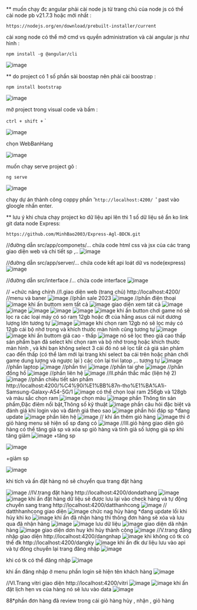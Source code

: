 ** muốn chạy đc angular phải cài node js từ trang chủ của node js có thể cài node pb v21.7.3 hoặc mới nhất : 

`
https://nodejs.org/en/download/prebuilt-installer/current
`

cài xong node có thể mở cmd vs quyền administration và cài angular js như hình :

`
npm install -g @angular/cli
`

![image](https://github.com/MinhBao2003/Angular-BDCN-Express/assets/146474537/47eaf9ea-19b1-4e24-a540-079c8741743d)

** do project có 1 số phần sài boostap nên phải cài boostrap : 

`
npm install bootstrap
`

![image](https://github.com/MinhBao2003/Angular-BDCN-Express/assets/146474537/010089d2-739a-47d5-81d7-4de9b0368487)

mở project trong visual code và bấm : 

`
ctrl + shift + `
`

![image](https://github.com/MinhBao2003/Angular-BDCN-Express/assets/146474537/d2a186a1-8dea-4043-9e69-9402ec152d88)

chọn WebBanHang

![image](https://github.com/MinhBao2003/Angular-BDCN-Express/assets/146474537/ccfefe32-0c5a-4ee7-b513-58746dd8af1b)

muốn chạy serve project gõ : 

`
ng serve
`

![image](https://github.com/MinhBao2003/Angular-BDCN-Express/assets/146474537/078e83da-a4d0-4fef-aa3d-7f4a41464323)

chạy dự án thành công coppy phần '`http://localhost:4200/ `' past vào gloogle nhấn enter.

** lưu ý khi chưa chạy project ko dữ liệu api lên thì 1 số dữ liệu sẽ ẩn ko
link git data node Express:

`
https://github.com/MinhBao2003/Express-Agl-BDCN.git
`

//đường dẫn src/app/componets/... chứa code html css và jsx của các trang giao diện web và chi tiết sp ,..
![image](https://github.com/MinhBao2003/Angular-BDCN-Express/assets/146474537/7a3700a6-5ecb-4d61-9dc6-68edf7b8efb7)

//đường dẫn src/app/server/... chứa code kết api loát dữ vs node(express)
![image](https://github.com/MinhBao2003/Angular-BDCN-Express/assets/146474537/a81020ad-1fe1-47f3-b749-129a33a0c745)

//đường dẫn src/interface /... chứa code interface
![image](https://github.com/MinhBao2003/Angular-BDCN-Express/assets/146474537/42e2d74e-0830-4a51-a96e-3434c807410e)

// +chức năng chính 
//I.giao diện web (trang chủ) http://localhost:4200/
//menu và baner 
![image](https://github.com/MinhBao2003/Angular-BDCN-Express/assets/146474537/a10c44e9-ada4-4324-a725-35088a1d9d85)
//phần sale 2023
![image](https://github.com/MinhBao2003/Angular-BDCN-Express/assets/146474537/6dedf987-2d97-4ee8-a48b-8be9e2594077)
//phần điện thoại
![image](https://github.com/MinhBao2003/Angular-BDCN-Express/assets/146474537/df6286ff-444d-4154-a818-19fc1bfe9605)
khi ấn buttom xem tất cả 
![image](https://github.com/MinhBao2003/Angular-BDCN-Express/assets/146474537/7d845ea1-3eb0-4d61-88ad-9c4654694a92)
giao diện xem tát cả
![image](https://github.com/MinhBao2003/Angular-BDCN-Express/assets/146474537/1e851f2e-54a2-4f03-8e2d-6bfb6b849706)
![image](https://github.com/MinhBao2003/Angular-BDCN-Express/assets/146474537/463906ee-cad5-48d4-ad22-a8d4b8bfb9c9)
![image](https://github.com/MinhBao2003/Angular-BDCN-Express/assets/146474537/16135a74-63a3-4b4b-bf07-30adc0bd81d0)
![image](https://github.com/MinhBao2003/Angular-BDCN-Express/assets/146474537/ac190c0f-005f-4669-8f82-a09dbdc2a8fb)
![image](https://github.com/MinhBao2003/Angular-BDCN-Express/assets/146474537/a987666f-b535-4c0f-8b1a-de64f38736bc)
![image](https://github.com/MinhBao2003/Angular-BDCN-Express/assets/146474537/5077589b-5b5e-4272-89e6-6ea4061a9945)
khi ấn button chơi game nó sẽ lọc ra các loại máy có só ram 12gb hoặc đt của hẳng asus cái nút dương lượng lớn tương tự
![image](https://github.com/MinhBao2003/Angular-BDCN-Express/assets/146474537/63d6d445-b19c-4074-b57e-22253e0bdf3e)
![image](https://github.com/MinhBao2003/Angular-BDCN-Express/assets/146474537/e8f6f878-babd-428b-be58-d9787b1c694f)
khi chọn ram 12gb nó sẽ lọc máy có 12gb cái bộ nhớ trọng và khích thước màn hình cũng tương tự
![image](https://github.com/MinhBao2003/Angular-BDCN-Express/assets/146474537/020039e9-e5e6-462e-bbff-8cea3a50b374)
![image](https://github.com/MinhBao2003/Angular-BDCN-Express/assets/146474537/c2eaa0a8-ccfc-4099-8edf-d13e38d89f6f)
khi ấn buttom giá cao - thấp
![image](https://github.com/MinhBao2003/Angular-BDCN-Express/assets/146474537/60ac75c8-b36b-4443-a943-f6f880fd1973)
nó sẽ lọc theo giá cao thấp sản phẩm bạn đã select khi chọn ram và bộ nhớ trong hoặc khích thước màn hình , và khi bạn không select 3 cái đó nó sẽ lọc tất cả giá sản phảm cao đến thấp (có thể làm mới lại trang khi select ba cái trên hoặc phàn chới game dung lượng và ngược lại ) các còn lại tivi latop ,.. tương tự
![image](https://github.com/MinhBao2003/Angular-BDCN-Express/assets/146474537/8dd416bd-9dff-44a1-b6c8-ab842cd5c2b8)
//phần laptop
![image](https://github.com/MinhBao2003/Angular-BDCN-Express/assets/146474537/857081bf-8ed3-4404-b380-c1265f525286)
//phần tivi
![image](https://github.com/MinhBao2003/Angular-BDCN-Express/assets/146474537/8c8a7a18-323a-4f89-9e5e-5c71c81e40f9)
//phần tai ghe
![image](https://github.com/MinhBao2003/Angular-BDCN-Express/assets/146474537/cf4e46d1-3ad1-4e84-b54e-83e9d6a9210f)
//phần đồng hồ 
![image](https://github.com/MinhBao2003/Angular-BDCN-Express/assets/146474537/777d0725-ad5f-4923-9ec5-53585e0dd12c)
//phần liên hệ
![image](https://github.com/MinhBao2003/Angular-BDCN-Express/assets/146474537/674802b2-4a1a-4c18-90d2-2ccff322f174)
//II.phần thắc mắc (liện hệ 2) 
![image](https://github.com/MinhBao2003/Angular-BDCN-Express/assets/146474537/e7fb865c-d454-4d47-9cc6-565672d670da)
//phần chiêu tiết sản phẩm http://localhost:4200/%C4%90i%E1%BB%87n-tho%E1%BA%A1i-Samsung-Galaxy-A54-5G/1
![image](https://github.com/MinhBao2003/Angular-BDCN-Express/assets/146474537/39d80f94-21b6-4954-97b5-a08bc01c4adf)
có thể chọn loại ram 256gb và 128gb và màu sắc
chọn ram 
![image](https://github.com/MinhBao2003/Angular-BDCN-Express/assets/146474537/8245476a-bcee-4a20-90c6-7a7e782f3a42)
chọn màu
![image](https://github.com/MinhBao2003/Angular-BDCN-Express/assets/146474537/70e0d0b3-5133-47fd-9429-232d044d2930)
phần Thông tin sản phẩm,Đặc điêm nổi bật,Thông số kỹ thuật
![image](https://github.com/MinhBao2003/Angular-BDCN-Express/assets/146474537/540b09dd-75a4-43c8-81ad-65987c65697a)
phần câu hỏi đặc biệt và đánh giá khi login vào và đánh giá theo sao
![image](https://github.com/MinhBao2003/Angular-BDCN-Express/assets/146474537/ed4b926d-513c-4b4a-b28c-2a7bb57f463b)
phần hỏi đáp sp *đang update 
![image](https://github.com/MinhBao2003/Angular-BDCN-Express/assets/146474537/914121da-e969-42a7-b48e-01d34d57e4e3)
phần liên hệ 
![image](https://github.com/MinhBao2003/Angular-BDCN-Express/assets/146474537/46f4eddd-3b57-4447-be41-850fc71d7e29)
// khi ấn thêm giỏ hàng 
![image](https://github.com/MinhBao2003/Angular-BDCN-Express/assets/146474537/0a026b82-a45e-4684-8458-76ba67bfa5e1)
thì ở giỏ hàng menu sẽ hiện số sp đang có
![image](https://github.com/MinhBao2003/Angular-BDCN-Express/assets/146474537/8bae3708-01ac-44cc-885d-e93a1b2ae5bd)
//III.giỏ hàng
giao diện giỏ hàng
có thể tăng giả sp và xóa sp giỏ hàng và tính giả số lượng giá sp khi tăng giảm
![image](https://github.com/MinhBao2003/Angular-BDCN-Express/assets/146474537/091516a0-d6f7-483b-a0e6-899c006ca5d9)
+tăng sp

![image](https://github.com/MinhBao2003/Angular-BDCN-Express/assets/146474537/80415299-1501-44aa-a141-4bac7fd6c416)

+giảm sp

![image](https://github.com/MinhBao2003/Angular-BDCN-Express/assets/146474537/be56bf52-d2f4-4e8a-9f47-fef84282eaf4)

khi tích và ấn đặt hàng nó sẽ chuyển qua trang đặt hàng

![image](https://github.com/MinhBao2003/Angular-BDCN-Express/assets/146474537/11562dad-345d-42d3-b1d7-faf96cb98ae1)
//IV.trang đặt hàng http://localhost:4200/dondathang
![image](https://github.com/MinhBao2003/Angular-BDCN-Express/assets/146474537/a0d09713-3f2c-428e-9f26-26ee083f05c9)
![image](https://github.com/MinhBao2003/Angular-BDCN-Express/assets/146474537/5423debe-5469-46fb-8740-9ebbf511bdfd)
khi ấn đặt hàng 
dữ liệu sẽ được lưu lại vào check hàng và tự động chuyển sang trang http://localhost:4200/datthanhcong
![image](https://github.com/MinhBao2003/Angular-BDCN-Express/assets/146474537/8c42d792-57dc-4b14-b8cd-6fd3b2e13f0c)
// datthhanhcong
giao diện 
![image](https://github.com/MinhBao2003/Angular-BDCN-Express/assets/146474537/5a9cd884-6cb7-4a40-a0c9-e1b5e50f9c87)
chức nag hủy hàng *đang update lổi khi hủy khi ko 
![image](https://github.com/MinhBao2003/Angular-BDCN-Express/assets/146474537/53743c18-bd71-435c-a638-56338aed3100)
khi ấn đã nhận hàng thì thông đơn hàng sẽ xóa và lưu qua đã nhận hàng 
![image](https://github.com/MinhBao2003/Angular-BDCN-Express/assets/146474537/1d68c8fd-9f49-4013-b17a-a95edd99fc9)
![image](https://github.com/MinhBao2003/Angular-BDCN-Express/assets/146474537/476cd71b-d8e6-4caa-903d-473c6dd9c6a9)
lưu dữ liệu 
![image](https://github.com/MinhBao2003/Angular-BDCN-Express/assets/146474537/7eac1a18-fa75-4312-b8da-abae87e0c5b6)
giao diện dã nhận hàng
![image](https://github.com/MinhBao2003/Angular-BDCN-Express/assets/146474537/a1d87db0-eae0-4198-ac05-aac13dbc2385)
giao diện dơn huy khi hủy thành công
![image](https://github.com/MinhBao2003/Angular-BDCN-Express/assets/146474537/ae41cef0-3abd-4a50-af6a-2f92a30d9924)
//V.trang đăng nhập
giao diện http://localhost:4200/dangnhap
![image](https://github.com/MinhBao2003/Angular-BDCN-Express/assets/146474537/f39ec3a0-c309-4500-b137-2a401bf5ba2e)
khi không có tk có thể đk http://localhost:4200/dangky
![image](https://github.com/MinhBao2003/Angular-BDCN-Express/assets/146474537/f6bb8982-520d-4e2d-aa0d-0a83333a0091)
khi ấn đk dư liệu lưu vào api và tự đông chuyển lại trang đăng nhập 
![image](https://github.com/MinhBao2003/Angular-BDCN-Express/assets/146474537/7ed99ede-6678-4e87-ba1a-9f5e7cadb439)

khi có tk có thể đăng nhập
![image](https://github.com/MinhBao2003/Angular-BDCN-Express/assets/146474537/d2487478-c73c-4e2c-80cc-d89234aefeac)

khi ấn đăng nhập ở menu phần login sẽ hiện tên khách hàng
![image](https://github.com/MinhBao2003/Angular-BDCN-Express/assets/146474537/26a5d5aa-27c9-4ca2-9105-893c575e02a1)

//VI.Trang vitri
giao diện http://localhost:4200/vitri
![image](https://github.com/MinhBao2003/Angular-BDCN-Express/assets/146474537/de6973c4-5466-4842-aec6-21d3a341d7e3)
![image](https://github.com/MinhBao2003/Angular-BDCN-Express/assets/146474537/3d6c2352-c11c-4332-8b1f-f5cf6b5b1d03)
khi ấn đặt lịch hẹn vs của hàng nó sẽ lưu vào data
![image](https://github.com/MinhBao2003/Angular-BDCN-Express/assets/146474537/154dfe5d-49cb-4939-8d18-3466f2382d9b)

88*phần đơn hàng đã review trong cái giỏ hàng hủy , nhận , giỏ hàng 






